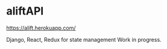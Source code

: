 # aliftAPI
https://alift.herokuapp.com/

Django, React, Redux for state management
Work in progress.
